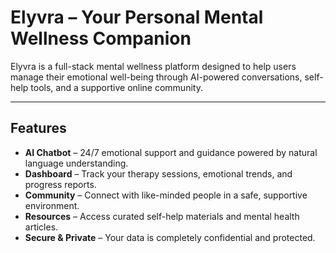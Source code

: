 # Elyvra – Your Personal Mental Wellness Companion

Elyvra is a full-stack mental wellness platform designed to help users manage their emotional well-being through AI-powered conversations, self-help tools, and a supportive online community.

---

## Features

- **AI Chatbot** – 24/7 emotional support and guidance powered by natural language understanding.  
- **Dashboard** – Track your therapy sessions, emotional trends, and progress reports.  
- **Community** – Connect with like-minded people in a safe, supportive environment.  
- **Resources** – Access curated self-help materials and mental health articles.  
- **Secure & Private** – Your data is completely confidential and protected.
